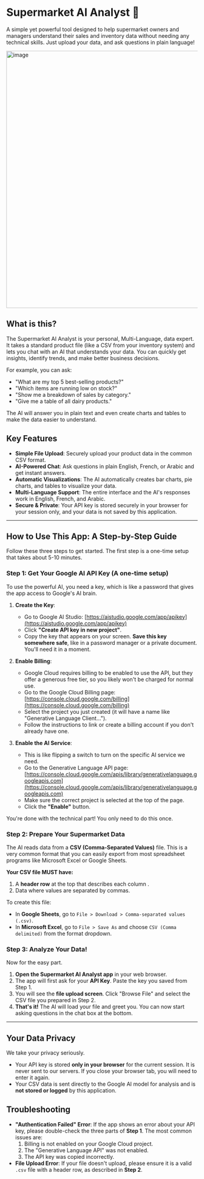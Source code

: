 # Supermarket AI Analyst 🛒

A simple yet powerful tool designed to help supermarket owners and managers understand their sales and inventory data without needing any technical skills. Just upload your data, and ask questions in plain language!

<img width="1451" height="675" alt="image" src="https://github.com/user-attachments/assets/dc0be038-7b04-4d34-9a82-510cef2b91a7" />


## What is this?

The Supermarket AI Analyst is your personal, Multi-Language, data expert. It takes a standard product file (like a CSV from your inventory system) and lets you chat with an AI that understands your data. You can quickly get insights, identify trends, and make better business decisions.

For example, you can ask:
- "What are my top 5 best-selling products?"
- "Which items are running low on stock?"
- "Show me a breakdown of sales by category."
- "Give me a table of all dairy products."

The AI will answer you in plain text and even create charts and tables to make the data easier to understand.

## Key Features

- **Simple File Upload**: Securely upload your product data in the common CSV format.
- **AI-Powered Chat**: Ask questions in plain English, French, or Arabic and get instant answers.
- **Automatic Visualizations**: The AI automatically creates bar charts, pie charts, and tables to visualize your data.
- **Multi-Language Support**: The entire interface and the AI's responses work in English, French, and Arabic.
- **Secure & Private**: Your API key is stored securely in your browser for your session only, and your data is not saved by this application.

---

## How to Use This App: A Step-by-Step Guide

Follow these three steps to get started. The first step is a one-time setup that takes about 5-10 minutes.

### Step 1: Get Your Google AI API Key (A one-time setup)

To use the powerful AI, you need a key, which is like a password that gives the app access to Google's AI brain.

1.  **Create the Key**:
    *   Go to Google AI Studio: [https://aistudio.google.com/app/apikey](https://aistudio.google.com/app/apikey)
    *   Click **"Create API key in new project"**.
    *   Copy the key that appears on your screen. **Save this key somewhere safe**, like in a password manager or a private document. You'll need it in a moment.

2.  **Enable Billing**:
    *   Google Cloud requires billing to be enabled to use the API, but they offer a generous free tier, so you likely won't be charged for normal use.
    *   Go to the Google Cloud Billing page: [https://console.cloud.google.com/billing](https://console.cloud.google.com/billing)
    *   Select the project you just created (it will have a name like "Generative Language Client...").
    *   Follow the instructions to link or create a billing account if you don't already have one.

3.  **Enable the AI Service**:
    *   This is like flipping a switch to turn on the specific AI service we need.
    *   Go to the Generative Language API page: [https://console.cloud.google.com/apis/library/generativelanguage.googleapis.com](https://console.cloud.google.com/apis/library/generativelanguage.googleapis.com)
    *   Make sure the correct project is selected at the top of the page.
    *   Click the **"Enable"** button.

You're done with the technical part! You only need to do this once.

### Step 2: Prepare Your Supermarket Data

The AI reads data from a **CSV (Comma-Separated Values)** file. This is a very common format that you can easily export from most spreadsheet programs like Microsoft Excel or Google Sheets.

**Your CSV file MUST have:**
1.  A **header row** at the top that describes each column .
2.  Data where values are separated by commas.

To create this file:
- In **Google Sheets**, go to `File > Download > Comma-separated values (.csv)`.
- In **Microsoft Excel**, go to `File > Save As` and choose `CSV (Comma delimited)` from the format dropdown.

### Step 3: Analyze Your Data!

Now for the easy part.
1.  **Open the Supermarket AI Analyst app** in your web browser.
2.  The app will first ask for your **API Key**. Paste the key you saved from Step 1.
3.  You will see the **file upload screen**. Click "Browse File" and select the CSV file you prepared in Step 2.
4.  **That's it!** The AI will load your file and greet you. You can now start asking questions in the chat box at the bottom.

---

## Your Data Privacy

We take your privacy seriously.
- Your API key is stored **only in your browser** for the current session. It is never sent to our servers. If you close your browser tab, you will need to enter it again.
- Your CSV data is sent directly to the Google AI model for analysis and is **not stored or logged** by this application.

## Troubleshooting

- **"Authentication Failed" Error**: If the app shows an error about your API key, please double-check the three parts of **Step 1**. The most common issues are:
    1.  Billing is not enabled on your Google Cloud project.
    2.  The "Generative Language API" was not enabled.
    3.  The API key was copied incorrectly.
- **File Upload Error**: If your file doesn't upload, please ensure it is a valid `.csv` file with a header row, as described in **Step 2**.
